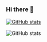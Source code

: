 ### Hi there 👋

<!--
**rivorizaldi/rivorizaldi** is a ✨ _special_ ✨ repository because its `README.md` (this file) appears on your GitHub profile.

Here are some ideas to get you started:

- 🔭 I’m currently working on ...
- 🌱 I’m currently learning ...
- 👯 I’m looking to collaborate on ...
- 🤔 I’m looking for help with ...
- 💬 Ask me about ...
- 📫 How to reach me: ...
- 😄 Pronouns: ...
- ⚡ Fun fact: ...
-->

[![GitHub stats](https://github-readme-stats.vercel.app/api?username=rivorizaldi&theme=algolia&count_private=true)](https://github.com/rivorizaldi/github-readme-stats)

![GitHub stats](https://github-readme-stats.vercel.app/api/top-langs/?username=rivorizaldi&layout=compact&show_icons=true&langs_count=10)
